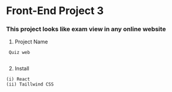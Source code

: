 # Front-End Project 3

### This project looks like exam view in any online website


1. Project Name 
```
 Quiz web
 
```
2. Install 
```
(i) React
(ii) Taillwind CSS

```

